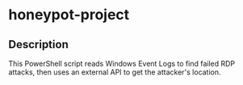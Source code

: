 # honeypot-project

<h2>Description</h2>
<p>This PowerShell script reads Windows Event Logs to find failed RDP attacks, then uses an external API to get the attacker's location.</p>

